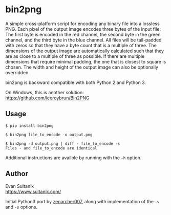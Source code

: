 bin2png
=======

A simple cross-platform script for encoding any binary file into a lossless PNG.
Each pixel of the output image encodes three bytes of the input file: The first byte is encoded in the red channel,
the second byte in the green channel, and the third byte in the blue channel.  All files will be tail-padded with zeros
so that they have a byte count that is a multiple of three.  The dimensions of the output image are automatically
calculated such that they are as close to a multiple of three as possible.  If there are multiple dimensions that
require minimal padding, the one that is closest to square is chosen.  The width and height of the output image can
also be optionally overridden.

bin2png is backward compatible with both Python 2 and Python 3.

On Windows, this is another solution: https://github.com/leeroybrun/Bin2PNG

## Usage

```shell
$ pip install bin2png

$ bin2png file_to_encode -o output.png

$ bin2png -d output.png | diff - file_to_encode -s
Files - and file_to_encode are identical
```

Additional instructions are availble by running with the `-h` option.

## Author

Evan Sultanik<br />
https://www.sultanik.com/<br />

Initial Python3 port by [zenarcher007](https://github.com/zenarcher007), along with implementation of the `-v` and `-s`
options.

